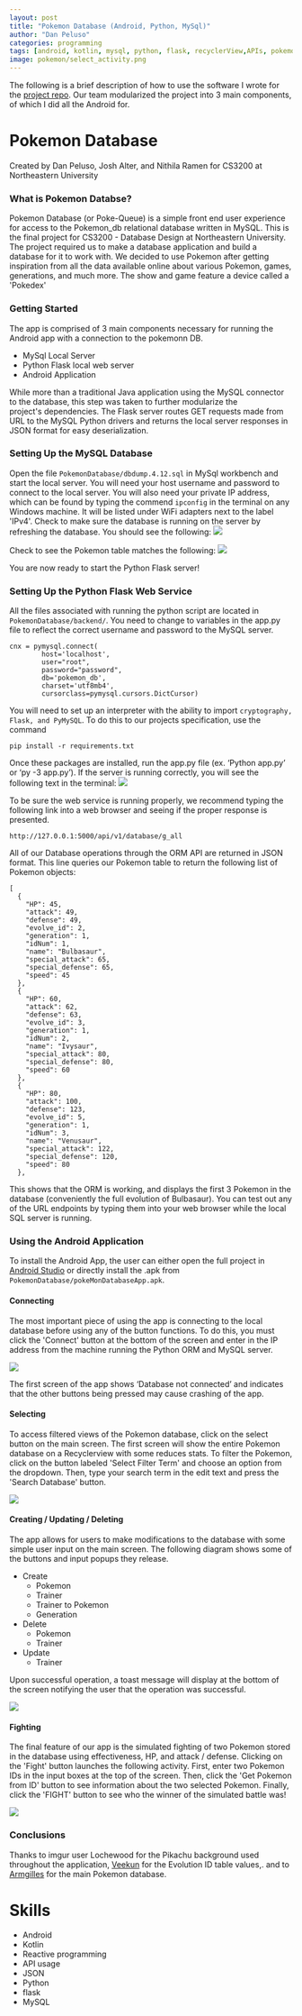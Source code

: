 ```yaml
---
layout: post
title: "Pokemon Database (Android, Python, MySql)"
author: "Dan Peluso"
categories: programming
tags: [android, kotlin, mysql, python, flask, recyclerView,APIs, pokemon]
image: pokemon/select_activity.png
---
```

The following is a brief description of how to use the software I wrote for the [project repo](https://github.com/pelusodan/PokemonDatabaseAndroidApp). Our team modularized the project into 3 main components, of which I did all the Android for.

# Pokemon Database
Created by Dan Peluso, Josh Alter, and Nithila Ramen for CS3200 at Northeastern University

### What is Pokemon Databse?
Pokemon Database (or Poke-Queue) is a simple front end user experience for access to the Pokemon_db relational database written in MySQL. This is the final project for CS3200 - Database Design at Northeastern University. The project required us to make a database application and build a database for it to work with. We decided to use Pokemon after getting inspiration from all the data available online about various Pokemon, games, generations, and much more. The show and game feature a device called a 'Pokedex'

### Getting Started

The app is comprised of 3 main components necessary for running the  
Android app with a connection to the pokemonn DB.
- MySql Local Server
- Python Flask local web server
- Android Application

While more than a traditional Java application using the MySQL connector  
to the database, this step was taken to further modularize the  
project's dependencies. The Flask server routes GET requests made from URL
to the MySQL Python drivers and returns the local server responses
in JSON format for easy deserialization.

### Setting Up the MySQL Database

Open the file `PokemonDatabase/dbdump.4.12.sql` in MySql workbench and
start the local server. You will need your host username and password
to connect to the local server. You will also need your private IP
address, which can be found by typing the commend `ipconfig` in the
terminal on any Windows machine. It will be listed under WiFi adapters
next to the label 'IPv4'. Check to make sure the database is running on
the server by refreshing the database. You should see the following:
![](\assets\img\pokemon\database.PNG)

Check to see the Pokemon table matches the following:
![](\assets\img\pokemon\pokemon_table.PNG)

You are now ready to start the Python Flask server!

### Setting Up the Python Flask Web Service

All the files associated with running the python script are located in
`PokemonDatabase/backend/`. You need to change to variables in the app.py
file to reflect the correct username and password to the MySQL server.
```
cnx = pymysql.connect(
        host='localhost',
        user="root",
        password="password",
        db='pokemon_db',
        charset='utf8mb4',
        cursorclass=pymysql.cursors.DictCursor)
```

You will need to set up an interpreter with
the ability to import `cryptography, Flask, and PyMySQL`. To do this to
our projects specification, use the command
```
pip install -r requirements.txt
```
Once these packages are installed, run the app.py file (ex. ‘Python app.py’ or ‘py -3 app.py’).
If the server is running correctly, you will see the following text in
the terminal:
![](\assets\img\pokemon\flask_terminal.PNG)

To be sure the web service is running properly, we recommend typing the
following link into a web browser and seeing if the proper response is
presented.
```
http://127.0.0.1:5000/api/v1/database/g_all
```
All of our Database operations through the ORM API are returned in JSON
format. This line queries our Pokemon table to return the following list
of Pokemon objects:
```
[
  {
    "HP": 45,
    "attack": 49,
    "defense": 49,
    "evolve_id": 2,
    "generation": 1,
    "idNum": 1,
    "name": "Bulbasaur",
    "special_attack": 65,
    "special_defense": 65,
    "speed": 45
  },
  {
    "HP": 60,
    "attack": 62,
    "defense": 63,
    "evolve_id": 3,
    "generation": 1,
    "idNum": 2,
    "name": "Ivysaur",
    "special_attack": 80,
    "special_defense": 80,
    "speed": 60
  },
  {
    "HP": 80,
    "attack": 100,
    "defense": 123,
    "evolve_id": 5,
    "generation": 1,
    "idNum": 3,
    "name": "Venusaur",
    "special_attack": 122,
    "special_defense": 120,
    "speed": 80
  },
```

This shows that the ORM is working, and displays the first 3 Pokemon
in the database (conveniently the full evolution of Bulbasaur). You can
test out any of the URL endpoints by typing them into your web browser
while the local SQL server is running.

### Using the Android Application

To install the Android App, the user can either open the full project in
[Android Studio](https://developer.android.com/studio/index.html) or directly install the .apk from `PokemonDatabase/pokeMonDatabaseApp.apk`.

#### Connecting

The most important piece of using the app is connecting to the local database
before using any of the button functions. To do this, you must click the
'Connect' button at the bottom of the screen and enter in the IP address
from the machine running the Python ORM and MySQL server.

![](\assets\img\pokemon\connect_activity.png)

The first screen of the app shows ‘Database not connected’ and indicates  
 that the other buttons being pressed may cause crashing of the app.

#### Selecting

 To access filtered views of the Pokemon database, click on the select
 button on the main screen. The first screen will show the entire Pokemon
 database on a Recyclerview with some reduces stats. To filter the Pokemon,
 click on the button labeled 'Select Filter Term' and choose an option
 from the dropdown. Then, type your search term in the edit text and press
the 'Search Database' button.

![](\assets\img\pokemon\select_activity.png)

#### Creating / Updating / Deleting

The app allows for users to make modifications to the database with some
simple user input on the main screen. The following diagram shows some of
the buttons and input popups they release.
- Create
  - Pokemon
  - Trainer
  - Trainer to Pokemon
  - Generation
- Delete
  - Pokemon
  - Trainer
- Update
  - Trainer

Upon successful operation, a toast message will display at the bottom of  
the screen notifying the user that the operation was successful.

![](\assets\img\pokemon\create_activity.png)

#### Fighting

The final feature of our app is the simulated fighting of two Pokemon
stored in the database using effectiveness, HP, and attack / defense.
Clicking on the 'Fight' button launches the following activity. First,
enter two Pokemon IDs in the input boxes at the top of the screen. Then,
click the 'Get Pokemon from ID' button to see information about the two
selected Pokemon. Finally, click the 'FIGHT' button to see who the winner
of the simulated battle was!

![](\assets\img\pokemon\fight_activity.png)

### Conclusions

Thanks to imgur user Lochewood for the Pikachu background used throughout
the application, [Veekun](https://github.com/veekun/pokedex/blob/master/pokedex/data/csv/pokemon_evolution.csv) for the Evolution ID table values,.
and to [Armgilles](https://gist.github.com/armgilles/194bcff35001e7eb53a2a8b441e8b2c6) for the main Pokemon database.

# Skills
- Android
- Kotlin
- Reactive programming
- API usage
- JSON
- Python
- flask
- MySQL
